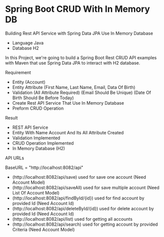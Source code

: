 # Spring Boot CRUD With In Memory DB

Building Rest API Service with Spring Data JPA Use In Memory Database

- Language Java
- Database H2

In this Project, we're going to build a Spring Boot Rest CRUD API examples with Maven that use Spring Data JPA to interact with H2 database.

Requirement
- Entity (Account)
- Entity Attribute (First Name, Last Name, Email, Data Of Birth)
- Validation (All Attribute Required) (Email Should Be Unique) (Date Of Birth Should Be Before Today)
- Create Rest API Service That Use In Memory Database
- Preform CRUD Operation

Result
- REST API Service
- Entity With Name Account And Its All Attribute Created
- Validation Implemented
- CRUD Operation Implemented
- In Memory Database (H2)

API URLs

BaseURL = "http://localhost:8082/api"

- (http://localhost:8082/api/save)
    used for save one account (Need Account Model)
- (http://localhost:8082/api/saveAll)
    used for save multiple account  (Need List Of Account Model)
- (http://localhost:8082/api/findById/{id})
    used for find account by provided Id (Need Account Id)
- (http://localhost:8082/api/deleteById/{id})
    used for delete account by provided Id (Need Account Id)
- (http://localhost:8082/api/list)
    used for getting all accounts
- (http://localhost:8082/api/search)
    used for getting account by provided Criteria  (Need Account Model)
    




